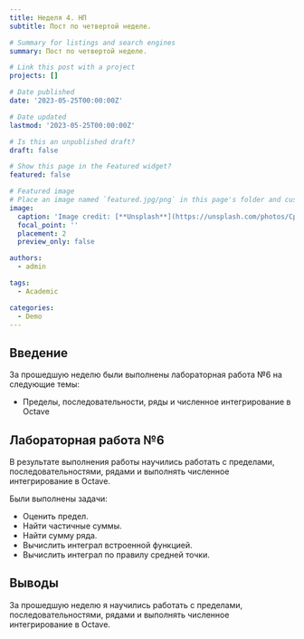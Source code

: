 ```yaml
---
title: Неделя 4. НП
subtitle: Пост по четвертой неделе.

# Summary for listings and search engines
summary: Пост по четвертой неделе.

# Link this post with a project
projects: []

# Date published
date: '2023-05-25T00:00:00Z'

# Date updated
lastmod: '2023-05-25T00:00:00Z'

# Is this an unpublished draft?
draft: false

# Show this page in the Featured widget?
featured: false

# Featured image
# Place an image named `featured.jpg/png` in this page's folder and customize its options here.
image:
  caption: 'Image credit: [**Unsplash**](https://unsplash.com/photos/CpkOjOcXdUY)'
  focal_point: ''
  placement: 2
  preview_only: false

authors:
  - admin

tags:
  - Academic

categories:
  - Demo
---
```


## Введение
За прошедшую неделю были выполнены лабораторная работа №6 на следующие темы:

- Пределы, последовательности, ряды и численное интегрирование в Octave

## Лабораторная работа №6

В результате выполнения работы научились работать с пределами, последовательностями, рядами и выполнять численное интегрирование в Octave.

Были выполнены задачи:

- Оценить предел.
- Найти частичные суммы.
- Найти сумму ряда.
- Вычислить интеграл встроенной функцией.
- Вычислить интеграл по правилу средней точки.

## Выводы

За прошедшую неделю я научились работать с пределами, последовательностями, рядами и выполнять численное интегрирование в Octave.


